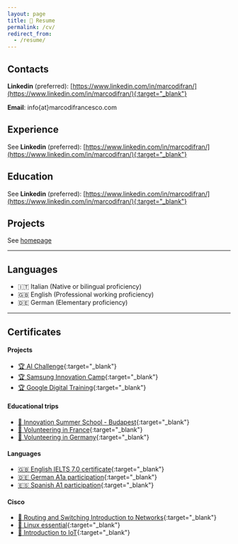 ```yaml
---
layout: page
title: 📝 Resume
permalink: /cv/
redirect_from:
  - /resume/
---
```


## Contacts
**Linkedin** (preferred): [https://www.linkedin.com/in/marcodifran/](https://www.linkedin.com/in/marcodifran/){:target="_blank"}

**Email**: info{at}marcodifrancesco.com

## Experience
See **Linkedin** (preferred): [https://www.linkedin.com/in/marcodifran/](https://www.linkedin.com/in/marcodifran/){:target="_blank"}

<!-- 

#### 💻 **Junior Data Scientist**
**Fondazione Bruno Kessler - FBK**  
*May 2020 – Now*  
Developed **Artificial Intelligence systems** applied to the fields of **healthcare** and **environment**.
In particular developed systems to detect Polycystic Kidney Disease using **Bioimaging** techniques and built a system to predict extreme precipitation aimed to prevent floods.

#### 👨‍🏫 **Junior Research Assistant**
**Webvalley**  
*Aug 2021*  
I helped **teaching Scientific Programming** and to **develop a predictive model** in the field of **Precision Medicine** in WebValley, a summer school that aims to introduce ~20 students coming from all over the world to give them a first introduction with interdisciplinary experimental scientific research.
This was possibile thanks to the team of the Data Science for Healt unit of Fondazione Bruno Kessler.

#### 💻 **Software engineer**
**Fondazione Bruno Kessler - FBK**  
*Jan 2020 – Aug 2020*  
Set up and organized of WebVally, FBK's summer school, a school aimed to allow selected international students to have their first experience on the field of Artificial Intelligence.

#### 🙋‍ **Community Volunteer**
**IJGD Germany**  
*Jul 2017 – Aug 2017*  
Collaborated in the improvement of tourist attractions in the village of Barleben, Germany.

#### 💻 **Database assistant**
**INPS**  
*May 2017 – June 2017*  
Data Management of the INPS's database.

#### 🙋‍ **Community Volunteer**
**Solidarités Jeunesses**  
*Jul 2016*  
Created a sustainable working environment in the city of La Ferté-sous-Jouarre, France. 

-->


## Education
See **Linkedin** (preferred): [https://www.linkedin.com/in/marcodifran/](https://www.linkedin.com/in/marcodifran/){:target="_blank"}


<!-- 

#### 🎓 **University of Trento**
**Bachelor of Computer Science**  
*2018 Sep - 2022 Mar*

Academic Awards:  
🏆 2022 Innovation Scholar • School of Innovation  
🏆 AI Challenge Finalist • Innovation in the industrial context (Bronze)  

Courses:  
📚 Relevant: Data Structures and Algorithms, Machine Learning, Calculus, Linear Algebra, Software Engineering, Networks, Database  
📚 Extra: Data Mining, AI for Innovation

Language courses:  
🉐 IELTS Professional English • Spanish • German

#### 🎓 **Enrico Fermi, Venice**
**Secondary School Diploma in Computer Science**  
*2013 – 2018*

📚 Relevant Classes: Procedural and object-oriented programming, Technologies and systems design, Systems and networks, Telecommunications, Project management  
📚 Final Project: Home Automation • Centralized Remote controlled IOT System

🏆 2x Year Classroom Ambassador  
🏆 Olympiad in Informatics participant
--- 

-->

## Projects
See [homepage](/)

---

## Languages
- 🇮🇹 Italian (Native or bilingual proficiency)
- 🇬🇧 English (Professional working proficiency)
- 🇩🇪 German (Elementary proficiency)

---

## Certificates
#### Projects
- [🏆 AI Challenge](/file/AI_Challenge_Certificate.pdf){:target="_blank"}
- [🏆 Samsung Innovation Camp](/file/Samsung_Innovation_Camp_certificate.pdf){:target="_blank"}
- [🏆 Google Digital Training](/file/Google_Digital_Training_certificate.pdf){:target="_blank"}

#### Educational trips
- [🙋 Innovation Summer School - Budapest](/file/Summer_School_Budapest.pdf){:target="_blank"}
- [🙋 Volunteering in France](/file/Lunaria_France_certificate.pdf){:target="_blank"}
- [🙋‍ Volunteering in Germany](/file/Lunaria_Germany_certificate.pdf){:target="_blank"}

#### Languages
- [🇬🇧 English IELTS 7.0 certificate](/file/English_IELTS_certificate.pdf){:target="_blank"}
- [🇩🇪 German A1a participation](/file/German_A1_certificate.pdf){:target="_blank"}
- [🇪🇸 Spanish A1 participation](/file/Spanish_A1_certificate.pdf){:target="_blank"}

#### Cisco
- [📶 Routing and Switching Introduction to Networks](/file/CCNA_Routing_and_Switching_Introduction_to_Networks_certificate.pdf){:target="_blank"}
- [🐧 Linux essential](/file/Linux_essential_certificate.pdf){:target="_blank"}
- [📲 Introduction to IoT](/file/Introduction_to_IoT_certificate.pdf){:target="_blank"}
